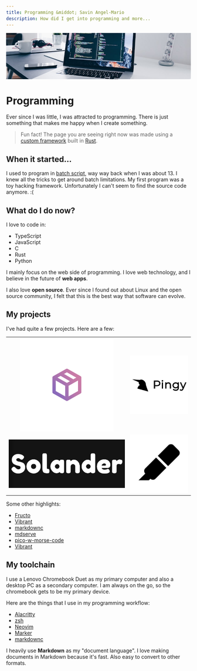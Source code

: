 ```yaml
---
title: Programming &middot; Savin Angel-Mario
description: How did I get into programming and more...
---
```


![](/static/images/coding.png)

# Programming

Ever since I was little, I was attracted to programming.
There is just something that makes me happy
when I create something.

> Fun fact! The page you are seeing right now was made
using a [custom framework](https://github.com/notangelmario/notangelmario) built in [Rust](https://rust-lang.org).

## When it started...

I used to program in [batch script](https://en.wikipedia.org/wiki/Batch_file),
way way back when I was about 13. I knew all the tricks to get around
batch limitations. My first program was a toy hacking framework.
Unfortunately I can't seem to find the source code anymore. :(

## What do I do now?

I love to code in:

* TypeScript
* JavaScript
* C
* Rust
* Python

I mainly focus on the web side of programming. I love web technology,
and I believe in the future of **web apps**.

I also love **open source**. Ever since I found out about Linux and
the open source community, I felt that this is the best way
that software can evolve.

## My projects

I've had quite a few projects. Here are a few:

| 	| 	|
|:-:|:-:|
[![Paquet](/static/projects/paquet.png)](https://paquet.shop)|[![Pingy](/static/projects/pingy.png)](https://pingy.ro)
[![Solander](/static/projects/solander.png)](https://solander.ro)|[![Pingy](/static/projects/marker.png)](https://marker.fructo.land)

Some other highlights:

* [Fructo](https://github.com/fructoland)
* [Vibrant](https://github.com/notangelmario/vibrant)
* [markdownc](https://github.com/notangelmario/markdownc)
* [mdserve](https://deno.land/x/mdserve)
* [pico-w-morse-code](https://github.com/notangelmario/pico-w-morse-code)
* [Vibrant](https://github.com/notangelmario/vibrant)

## My toolchain

I use a Lenovo Chromebook Duet as my primary computer and also
a desktop PC as a secondary computer. I am always on the go, so
the chromebook gets to be my primary device.

Here are the things that I use in my programming workflow:

* [Alacritty](https://alacritty.org/)
* [zsh](https://zsh.org)
* [Neovim](https://neovim.io)
* [Marker](https://marker.fructo.land)
* [markdownc](https://github.com/notangelmario/markdownc)

I heavily use **Markdown** as my "document language". I love making
documents in Markdown because it's fast. Also easy to convert
to other formats.

